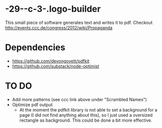 -29--c-3-.logo-builder
======================

This small piece of software generates text and writes it to pdf.
Checkout http://events.ccc.de/congress/2012/wiki/Propaganda

Dependencies
=============

- https://github.com/devongovett/pdfkit
- https://github.com/substack/node-optimist

TO DO
=====

- Add more patterns (see ccc link above under "Scrambled Names")
- Optimize pdf output
	- At the moment the pdfkit library is not able to set a background for a page (I did not find anything about this), so I just used a oversized rectangle as background. This could be done a bit more effective. 